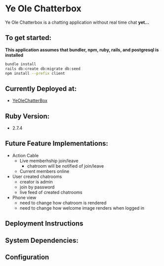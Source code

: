 # Ye Ole Chatterbox

Ye Ole Chatterbox is a chatting application without real time chat **yet...**

## To get started:

**This application assumes that bundler, npm, ruby, rails, and postgresql is installed**

```sh
bundle install
rails db:create db:migrate db:seed
npm install --prefix client
```
## Currently Deployed at:
- [YeOleChatterBox](https://ye-ole-chatterbox.herokuapp.com/)

## Ruby Version:
- 2.7.4

## Future Feature Implementations:
- Action Cable
  - Live memberhship join/leave
    - chatroom will be notified of join/leave
  - Current members online
- User created chatrooms
  - creator is admin
  - join by password
  - live feed of created chatrooms
- Phone view
  - need to change how chatroom is rendered
  - need to change how welcome image renders when logged in

## Deployment Instructions

## System Dependencies:

## Configuration
